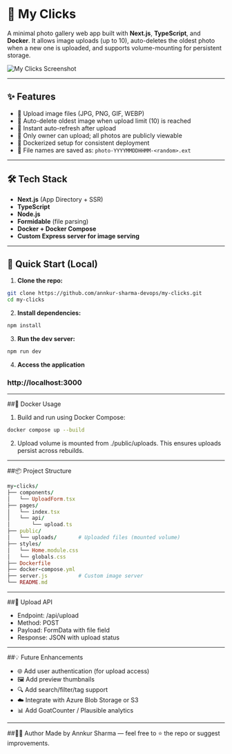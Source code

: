 # 📸 My Clicks

A minimal photo gallery web app built with **Next.js**, **TypeScript**, and **Docker**. It allows image uploads (up to 10), auto-deletes the oldest photo when a new one is uploaded, and supports volume-mounting for persistent storage.

![My Clicks Screenshot](./public/preview.png) <!-- Optional screenshot -->

---

## ✨ Features

- 🔼 Upload image files (JPG, PNG, GIF, WEBP)
- 🧼 Auto-delete oldest image when upload limit (10) is reached
- 🚀 Instant auto-refresh after upload
- 🔐 Only owner can upload; all photos are publicly viewable
- 🐳 Dockerized setup for consistent deployment
- 📁 File names are saved as: `photo-YYYYMMDDHHMM-<random>.ext`

---

## 🛠️ Tech Stack

- **Next.js** (App Directory + SSR)
- **TypeScript**
- **Node.js**
- **Formidable** (file parsing)
- **Docker + Docker Compose**
- **Custom Express server for image serving**

---

## 🚀 Quick Start (Local)

1. **Clone the repo:**
```bash
git clone https://github.com/annkur-sharma-devops/my-clicks.git
cd my-clicks
```

2. **Install dependencies:**
```bash
npm install
```

3. **Run the dev server:**
```bash
npm run dev
```
4. **Access the application**

### http://localhost:3000

---

##🐳 Docker Usage

1. Build and run using Docker Compose:
```bash
docker compose up --build
```
2. Upload volume is mounted from ./public/uploads. This ensures uploads persist across rebuilds.

---

##📦 Project Structure
```ruby
my-clicks/
├── components/
│   └── UploadForm.tsx
├── pages/
│   └── index.tsx
│   └── api/
│       └── upload.ts
├── public/
│   └── uploads/       # Uploaded files (mounted volume)
├── styles/
│   └── Home.module.css
│   └── globals.css
├── Dockerfile
├── docker-compose.yml
├── server.js          # Custom image server
└── README.md
```
---

##📄 Upload API
- Endpoint: /api/upload
- Method: POST
- Payload: FormData with file field
- Response: JSON with upload status

---

##💡 Future Enhancements
- 🌐 Add user authentication (for upload access)
- 🖼️ Add preview thumbnails
- 🔍 Add search/filter/tag support
- ☁️ Integrate with Azure Blob Storage or S3
- 📊 Add GoatCounter / Plausible analytics

---

##👨‍💻 Author
Made by Annkur Sharma — feel free to ⭐ the repo or suggest improvements.